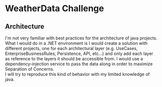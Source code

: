 # WeatherData Challenge

## Architecture
I'm not very familiar with best practices for the architecture of java projects. <br>
What I would do in a .NET environment is I would create a solution with different projects, one for each architectural
layer (e.g. UseCases, EnterpriseBusinessRules, Persistence, API, etc...) and only add each layer as reference
to the layers it should be accessible from. I would use a dependency-injection service to pass the data along 
in order to maximize Separation of Concerns. <br>
I will try to reproduce this kind of behavior with my limited knowledge of java.